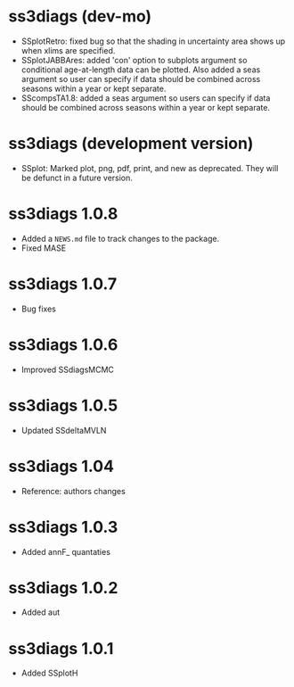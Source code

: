 # ss3diags (dev-mo)

* SSplotRetro: fixed bug so that the shading in uncertainty area shows up when xlims are specified.
* SSplotJABBAres: added 'con' option to subplots argument so conditional age-at-length data can be plotted. Also added a seas argument so user can specify if data should be combined across seasons within a year or kept separate.
* SScompsTA1.8: added a seas argument so users can specify if data should be combined across seasons within a year or kept separate.

# ss3diags (development version)

* SSplot: Marked plot, png, pdf, print, and new as deprecated. They will be defunct in a future version.

# ss3diags 1.0.8

* Added a `NEWS.md` file to track changes to the package.
* Fixed MASE

# ss3diags 1.0.7

* Bug fixes

# ss3diags 1.0.6

* Improved SSdiagsMCMC

# ss3diags 1.0.5

* Updated SSdeltaMVLN

# ss3diags 1.04 

* Reference: authors changes 

# ss3diags 1.0.3

* Added annF_ quantaties

# ss3diags 1.0.2

* Added aut

# ss3diags 1.0.1

* Added SSplotH
